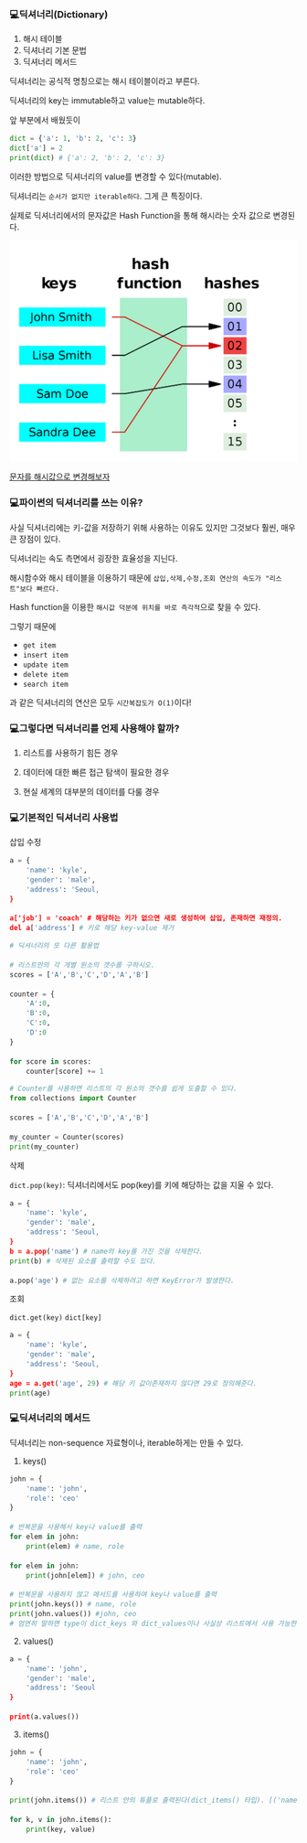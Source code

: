 ### 💻딕셔너리(Dictionary)

1. 해시 테이블
2. 딕셔너리 기본 문법
3. 딕셔너리 메서드

딕셔너리는 공식적 명칭으로는 해시 테이블이라고 부른다.

딕셔너리의 key는 immutable하고 value는 mutable하다.

앞 부분에서 배웠듯이

```python
dict = {'a': 1, 'b': 2, 'c': 3}
dict['a'] = 2
print(dict) # {'a': 2, 'b': 2, 'c': 3}
```

이러한 방법으로 딕셔너리의 value를 변경할 수 있다(mutable).

딕셔너리는 `순서가 없지만 iterable하다`. 그게 큰 특징이다.

실제로 딕셔너리에서의 문자값은 Hash Function을 통해 해시라는 숫자 값으로 변경된다.

![](220728_Algorithm.assets/1200px-Hash_table_4_1_1_0_0_1_0_LL.svg.png)

[문자를 해시값으로 변경해보자](https://emn178.github.io/online-tools/sha256.html)

### 💻파이썬의 딕셔너리를 쓰는 이유?

사실 딕셔너리에는 키-값을 저장하기 위해 사용하는 이유도 있지만 그것보다 훨씬, 매우 큰 장점이 있다.

딕셔너리는 속도 측면에서 굉장한 효율성을 지닌다.

해시함수와 해시 테이블을 이용하기 때문에 `삽입,삭제,수정,조회 연산의 속도가 "리스트"보다 빠르다.`

Hash function을 이용한 `해시값 덕분에 위치를 바로 즉각적`으로 찾을 수 있다.

그렇기 때문에

- `get item`
- `insert item`
- `update item`
- `delete item`
- `search item`

과 같은 딕셔너리의 연산은 모두 `시간복잡도가 O(1)`이다!

### 💻그렇다면 딕셔너리를 언제 사용해야 할까?

1. 리스트를 사용하기 힘든 경우

2. 데이터에 대한 빠른 접근 탐색이 필요한 경우

3. 현실 세계의 대부분의 데이터를 다룰 경우

### 💻기본적인 딕셔너리 사용법

삽입 수정

```python
a = {
    'name': 'kyle',
    'gender': 'male',
    'address': 'Seoul,
}

a['job'] = 'coach' # 해당하는 키가 없으면 새로 생성하여 삽입, 존재하면 재정의.
del a['address'] # 키로 해당 key-value 제거
```

```python
# 딕셔너리의 또 다른 활용법

# 리스트안의 각 개별 원소의 갯수를 구하시오.
scores = ['A','B','C','D','A','B']

counter = {
    'A':0,
    'B':0,
    'C':0,
    'D':0
}

for score in scores:
    counter[score] += 1
```

```python
# Counter를 사용하면 리스트의 각 원소의 갯수를 쉽게 도출할 수 있다.
from collections import Counter

scores = ['A','B','C','D','A','B']

my_counter = Counter(scores)
print(my_counter)
```

삭제

`dict.pop(key)`: 딕셔너리에서도 pop(key)를 키에 해당하는 값을 지울 수 있다.

```python
a = {
    'name': 'kyle',
    'gender': 'male',
    'address': 'Seoul,
}
b = a.pop('name') # name의 key를 가진 것을 삭제한다.
print(b) # 삭제된 요소를 출력할 수도 있다.

a.pop('age') # 없는 요소를 삭제하려고 하면 KeyError가 발생한다.
```

조회

`dict.get(key)`
`dict[key]`

```python
a = {
    'name': 'kyle',
    'gender': 'male',
    'address': 'Seoul,
}
age = a.get('age', 29) # 해당 키 값이존재하지 않다면 29로 정의해준다.
print(age)
```

### 💻딕셔너리의 메서드

딕셔너리는 non-sequence 자료형이나, iterable하게는 만들 수 있다.

1. keys()

```python
john = {
    'name': 'john',
    'role': 'ceo'
}

# 반복문을 사용해서 key나 value를 출력
for elem in john:
    print(elem) # name, role

for elem in john:
    print(john[elem]) # john, ceo

# 반복문을 사용하지 않고 메서드를 사용하여 key나 value를 출력
print(john.keys()) # name, role
print(john.values()) #john, ceo
# 엄연히 말하면 type이 dict_keys 와 dict_values이나 사실상 리스트에서 사용 가능한 메서드와 함수를 모두 사용할 수 있으므로 리스트로 봐도 무방하다.

```

2. values()

```python
a = {
    'name': 'john',
    'gender': 'male',
    'address': 'Seoul
}

print(a.values())

```

3. items()

```python
john = {
    'name': 'john',
    'role': 'ceo'
}

print(john.items()) # 리스트 안의 튜플로 출력된다(dict_items() 타입). [('name', 'john'), ('role', 'ceo')]

for k, v in john.items():
    print(key, value)
```
